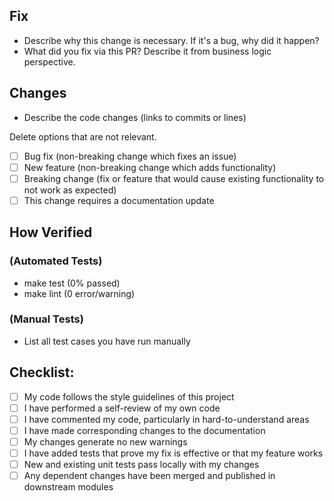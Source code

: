 ## Fix #

- Describe why this change is necessary. If it's a bug, why did it happen?
- What did you fix via this PR? Describe it from business logic perspective.

## Changes

- Describe the code changes (links to commits or lines)

Delete options that are not relevant.

- [ ] Bug fix (non-breaking change which fixes an issue)
- [ ] New feature (non-breaking change which adds functionality)
- [ ] Breaking change (fix or feature that would cause existing functionality to not work as expected)
- [ ] This change requires a documentation update

## How Verified

### (Automated Tests)

- make test (0% passed)
- make lint (0 error/warning)

### (Manual Tests)

- List all test cases you have run manually

## Checklist:

- [ ] My code follows the style guidelines of this project
- [ ] I have performed a self-review of my own code
- [ ] I have commented my code, particularly in hard-to-understand areas
- [ ] I have made corresponding changes to the documentation
- [ ] My changes generate no new warnings
- [ ] I have added tests that prove my fix is effective or that my feature works
- [ ] New and existing unit tests pass locally with my changes
- [ ] Any dependent changes have been merged and published in downstream modules

